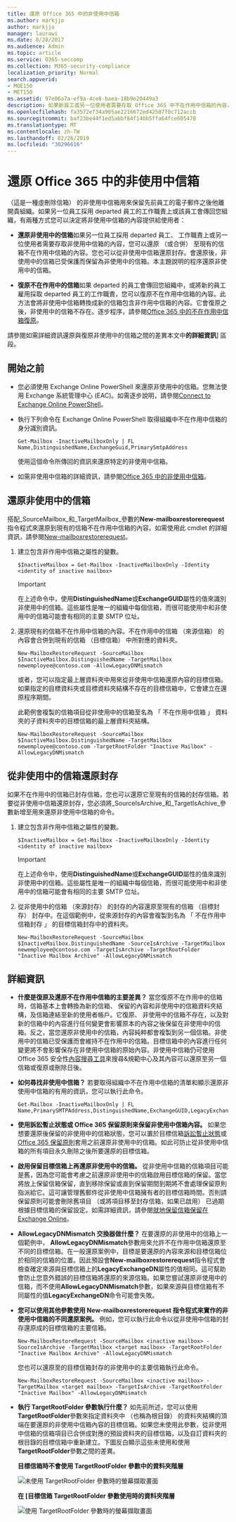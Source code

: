 ```yaml
---
title: 還原 Office 365 中的非使用中信箱
ms.author: markjjo
author: markjjo
manager: laurawi
ms.date: 8/28/2017
ms.audience: Admin
ms.topic: article
ms.service: O365-seccomp
ms.collection: M365-security-compliance
localization_priority: Normal
search.appverid:
- MOE150
- MET150
ms.assetid: 97e06a7a-ef9a-4ce8-baea-18b9e20449a3
description: 如果新員工或另一位使用者需要存取 Office 365 中不在作用中信箱的內容，您可以還原 （或合併） 至現有的信箱不在作用中信箱的內容。
ms.openlocfilehash: fa3572ef34a905ae2216672ed42507f0c712accb
ms.sourcegitcommit: baf23be44f1ed5abbf84f140b5ffa64fce605478
ms.translationtype: MT
ms.contentlocale: zh-TW
ms.lasthandoff: 02/26/2019
ms.locfileid: "30296616"
---
```

# <a name="restore-an-inactive-mailbox-in-office-365"></a>還原 Office 365 中的非使用中信箱

（這是一種虛刪除信箱） 的非使用中信箱用來保留先前員工的電子郵件之後他離開貴組織。如果另一位員工採用 departed 員工的工作職責上或該員工會傳回您組織，有兩種方式您可以決定將非使用中信箱的內容提供給使用者： 
  
- **還原非使用中的信箱**如果另一位員工採用 departed 員工、 工作職責上或另一位使用者需要存取非使用中信箱的內容，您可以還原 （或合併） 至現有的信箱不在作用中信箱的內容。您也可以從非使用中信箱還原封存。會還原後，非使用中的信箱已受保護而保留為非使用中的信箱。本主題說明的程序還原非使用中的信箱。 
    
- **復原不在作用中的信箱**如果 departed 的員工會傳回您組織中，或將新的員工雇用採取 departed 員工的工作職責，您可以復原不在作用中信箱的內容。此方法會將非使用中信箱轉換成新的信箱包含非作用中信箱的內容。它會復原之後，非使用中的信箱不存在。逐步程序，請參閱[Office 365 中的不在作用中信箱復原](recover-an-inactive-mailbox.md)。
    
請參閱如需詳細資訊還原與復原非使用中的信箱之間的差異本文中**的詳細資訊**] 區段。 
  
## <a name="before-you-begin"></a>開始之前

- 您必須使用 Exchange Online PowerShell 來還原非使用中的信箱。您無法使用 Exchange 系統管理中心 (EAC)。如需逐步說明，請參閱[Connect to Exchange Online PowerShell](https://go.microsoft.com/fwlink/?linkid=396554)。
    
- 執行下列命令在 Exchange Online PowerShell 取得組織中不在作用中信箱的身分識別資訊。 
    
    ```
    Get-Mailbox -InactiveMailboxOnly | FL Name,DistinguishedName,ExchangeGuid,PrimarySmtpAddress
    ```

     使用這個命令所傳回的資訊來還原特定的非使用中信箱。
    
- 如需非使用中信箱的詳細資訊，請參閱[Office 365 中的非使用中信箱](inactive-mailboxes-in-office-365.md)。
    
## <a name="restore-an-inactive-mailbox"></a>還原非使用中的信箱

搭配_SourceMailbox_和_TargetMailbox_參數的**New-mailboxrestorerequest**指令程式來還原到現有的信箱不在作用中信箱的內容。如需使用此 cmdlet 的詳細資訊，請參閱[New-mailboxrestorerequest](https://go.microsoft.com/fwlink/?linkid=856298)。
  
1. 建立包含非作用中信箱之屬性的變數。 
    
    ```
    $InactiveMailbox = Get-Mailbox -InactiveMailboxOnly -Identity <identity of inactive mailbox>
    ```

    > [!IMPORTANT]
    > 在上述命令中，使用**DistinguishedName**或**ExchangeGUID**屬性的值來識別非使用中的信箱。這些屬性是唯一的組織中每個信箱，而很可能使用中和非使用中的信箱可能會有相同的主要 SMTP 位址。 
  
2. 還原現有的信箱不在作用中信箱的內容。不在作用中的信箱 （來源信箱） 的內容會合併到現有的信箱 （目標信箱） 中所對應的資料夾。
    
    ```
    New-MailboxRestoreRequest -SourceMailbox $InactiveMailbox.DistinguishedName -TargetMailbox newemployee@contoso.com -AllowLegacyDNMismatch
    ```
   
   或者，您可以指定最上層資料夾中用來從非使用中信箱還原內容的目標信箱。如果指定的目標資料夾或目標資料夾結構不存在的目標信箱中，它會建立在還原程序期間。 
    
    此範例會複製的信箱項目從非使用中的信箱至名為 「 不在作用中信箱 」 資料夾的子資料夾中的目標信箱的最上層資料夾結構。
    
   ```
   New-MailboxRestoreRequest -SourceMailbox $InactiveMailbox.DistinguishedName -TargetMailbox newemployee@contoso.com -TargetRootFolder "Inactive Mailbox" -AllowLegacyDNMismatch
   ```
  
## <a name="restore-the-archive-from-an-inactive-mailbox"></a>從非使用中的信箱還原封存

如果不在作用中的信箱已封存信箱，您也可以還原它至現有的信箱的封存信箱。若要從非使用中信箱還原封存，您必須將_SourceIsArchive_和_TargetIsAchive_參數新增至用來還原非使用中信箱的命令。 
  
1. 建立包含非作用中信箱之屬性的變數。 
    
    ```
    $InactiveMailbox = Get-Mailbox -InactiveMailboxOnly -Identity <identity of inactive mailbox>
    ```

    > [!IMPORTANT]
    > 在上述命令中，使用**DistinguishedName**或**ExchangeGUID**屬性的值來識別非使用中的信箱。這些屬性是唯一的組織中每個信箱，而很可能使用中和非使用中的信箱可能會有相同的主要 SMTP 位址。 
  
2. 從非使用中的信箱 （來源封存） 的封存的內容還原至現有的信箱 （目標封存） 封存中。在這個範例中，從來源封存的內容會複製到名為 「 不在作用中信箱封存 」 的目標信箱封存中的資料夾。

    ```
    New-MailboxRestoreRequest -SourceMailbox $InactiveMailbox.DistinguishedName -SourceIsArchive -TargetMailbox newemployee@contoso.com -TargetIsArchive -TargetRootFolder "Inactive Mailbox Archive" -AllowLegacyDNMismatch
    ```

  
## <a name="more-information"></a>詳細資訊

- **什麼是復原及還原不在作用中信箱的主要差異？** 當您復原不在作用中的信箱時，信箱基本上會轉換為新的信箱、 保留的內容和非使用中的信箱資料夾結構，及信箱連結至新的使用者帳戶。它復原、 非使用中的信箱不存在，以及對新的信箱中的內容進行任何變更會影響原本的內容之後保留在非使用中的信箱。反之，當您還原非使用中的信箱，內容純粹都會複製到另一個信箱。非使用中的信箱已受保護而會維持不在作用中的信箱。目標信箱中的內容進行任何變更將不會影響保存在非使用中信箱的原始內容。非使用中信箱仍可使用 Office 365 安全性[內容搜尋工具](run-a-content-search-in-the-security-and-compliance-center.md)來搜尋&amp;規範中心及其內容可以還原至另一個信箱或復原或刪除日後。 
    
- **如何尋找非使用中信箱？** 若要取得組織中不在作用中信箱的清單和顯示還原非使用中信箱的有用的資訊，您可以執行此命令。 

  ```
  Get-Mailbox -InactiveMailboxOnly | FL Name,PrimarySMTPAddress,DistinguishedName,ExchangeGUID,LegacyExchangeDN,ArchiveStatus
  ```

- **使用訴訟暫止狀態或 Office 365 保留原則來保留非使用中信箱內容。** 如果您想要還原後保留的非使用中的信箱狀態，您可以置於目標信箱[訴訟暫止狀態](https://go.microsoft.com/fwlink/?linkid=856286)或[Office 365 保留原則](retention-policies.md)套用之前還原非使用中的信箱。如此可防止從非使用中信箱的所有項目永久刪除之後所要還原的目標信箱。 
    
- **啟用保留目標信箱上再還原非使用中的信箱。** 從非使用中信箱的信箱項目可能是舊，因為您可能會考慮之前還原非使用中的信箱啟用目標信箱的保留。當您將放上保留信箱保留，直到移除保留或直到保留期間到期將不會處理保留原則指派給它。這可讓管理舊郵件從非使用中信箱擁有者的目標信箱時間。否則請保留原則可能會刪除舊項目 （或將項目移至封存信箱，如果已啟用） 已過期根據目標信箱的保留設定。如需詳細資訊，請參閱[就地保留信箱保留在 Exchange Online](https://go.microsoft.com/fwlink/?linkid=856300)。
    
- **AllowLegacyDNMismatch 交換器做什麼？** 在要還原的非使用中的信箱上一個範例中， **AllowLegacyDNMismatch**參數用來允許不在作用中信箱還原至不同的目標信箱。在一般還原案例中，目標是要還原的內容來源和目標信箱位於相同的信箱的位置。因此預設會**New-mailboxrestorerequest**指令程式會檢查確定來源與目標信箱上的**LegacyExchangeDN**屬性的值相同。這可幫助會防止您意外錯誤的目標信箱將還原的來源信箱。如果您嘗試還原非使用中的信箱，而不使用**AllowLegacyDNMismatch**參數，如果來源與目標信箱有不同屬性的值**LegacyExchangeDN**命令可能會失敗。 
    
- **您可以使用其他參數使用 New-mailboxrestorerequest 指令程式來實作的非使用中信箱的不同還原案例。** 例如，您可以執行此命令以從非使用中信箱的封存還原成的目標信箱的主要信箱。 
    
  ```
  New-MailboxRestoreRequest -SourceMailbox <inactive mailbox> -SourceIsArchive -TargetMailbox <target mailbox> -TargetRootFolder "Inactive Mailbox Archive" -AllowLegacyDNMismatch
  ```

  您也可以還原至的目標信箱封存的非使用中的主要信箱執行此命令。

  ```
  New-MailboxRestoreRequest -SourceMailbox <inactive mailbox> -TargetMailbox <target mailbox> -TargetIsArchive -TargetRootFolder "Inactive Mailbox" -AllowLegacyDNMismatch
  ```

- **執行 TargetRootFolder 參數執行什麼？** 如先前所述，您可以使用**TargetRootFolder**參數來指定資料夾中 （也稱為根目錄） 的資料夾結構的頂端在要還原的非使用中信箱內容的目標信箱。如果您未使用此參數，從非使用中信箱的信箱項目已合併成對應的預設資料夾的目標信箱，以及自訂資料夾的根目錄的目標信箱中重新建立。下圖反白顯示這些未使用和使用**TargetRootFolder**參數之間的差異。 
    
    **目標信箱時不會使用 TargetRootFolder 參數中的資料夾階層**
    
    ![未使用 TargetRootFolder 參數時的螢幕擷取畫面](media/76a759af-f483-4d1c-8cc7-243435b5562e.png)
  
    **在 [目標信箱 TargetRootFolder 參數使用時的資料夾階層**
    
    ![使用 TargetRootFolder 參數時的螢幕擷取畫面](media/300da592-7323-48db-b8a4-07012259d113.png)

  

